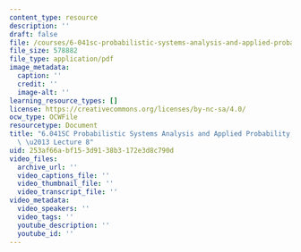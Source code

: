 ```yaml
---
content_type: resource
description: ''
draft: false
file: /courses/6-041sc-probabilistic-systems-analysis-and-applied-probability-fall-2013/253af66abf153d9138b3172e3d8c790d_MIT6_041SCF13_lec08_300k.mp4.pdf
file_size: 578882
file_type: application/pdf
image_metadata:
  caption: ''
  credit: ''
  image-alt: ''
learning_resource_types: []
license: https://creativecommons.org/licenses/by-nc-sa/4.0/
ocw_type: OCWFile
resourcetype: Document
title: "6.041SC Probabilistic Systems Analysis and Applied Probability, Fall 2013Transcript\
  \ \u2013 Lecture 8"
uid: 253af66a-bf15-3d91-38b3-172e3d8c790d
video_files:
  archive_url: ''
  video_captions_file: ''
  video_thumbnail_file: ''
  video_transcript_file: ''
video_metadata:
  video_speakers: ''
  video_tags: ''
  youtube_description: ''
  youtube_id: ''
---
```

